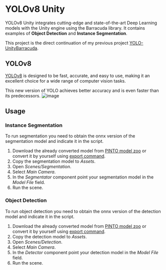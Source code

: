 # YOLOv8 Unity 
YOLOv8 Unity integrates cutting-edge and state-of-the-art Deep Learning models with the Unity engine using the Barracuda library. It contains examples of **Object Detection** and **Instance Segmentation**.  
   
This project is the direct continuation of my previous project [YOLO-UnityBarracuda](https://github.com/wojciechp6/YOLO-UnityBarracuda).

## YOLOv8 
[YOLOv8](https://github.com/ultralytics/ultralytics) is designed to be fast, accurate, and easy to use, making it an excellent choice for a wide range of computer vision tasks.    
    
This new version of YOLO achieves better accuracy and is even faster than its predecessors. 
![image](https://github.com/wojciechp6/YOLOv8Unity/assets/29753380/7d2dd65f-1564-4be4-83c9-c2c424d31734)

## Usage
### Instance Segmentation
To run segmentation you need to obtain the onnx version of the segmentation model and indicate it in the script.  
1. Download the already converted model from [PINTO model zoo](https://github.com/PINTO0309/PINTO_model_zoo/tree/main/345_YOLOv8) or convert it by yourself using [export command](https://docs.ultralytics.com/usage/cli/).
2. Copy the segmentation model to *Assets*.
3. Open *Scenes/Segmentation*.
4. Select *Main Camera*.
5. In the *Segmentator* component point your segmentation model in the *Model File* field.
6. Run the scene.

### Object Detection
To run object detection you need to obtain the onnx version of the detection model and indicate it in the script.  
1. Download the already converted model from [PINTO model zoo](https://github.com/PINTO0309/PINTO_model_zoo/tree/main/345_YOLOv8) or convert it by yourself using [export command](https://docs.ultralytics.com/usage/cli/).
2. Copy the detection model to *Assets*.
3. Open *Scenes/Detection*.
4. Select *Main Camera*.
5. In the *Detector* component point your detection model in the *Model File* field.
6. Run the scene.
